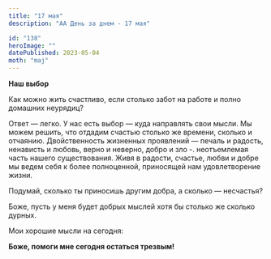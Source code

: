 ```yaml
---
title: "17 мая"
description: "АА День за днем - 17 мая"

id: "138"
heroImage: ""
datePublished: 2023-05-04
moth: "maj"
---
```


**Наш выбор**

Как можно жить счастливо, если столько забот на работе и полно домашних
неурядиц?

Ответ — легко. У нас есть выбор — куда направлять свои мысли. Мы можем решить,
что отдадим счастью столько же времени, сколько и отчаянию. Двойственность
жизненных проявлений — печаль и радость, ненависть и любовь, верно и неверно,
добро и зло -. неотъемлемая часть нашего существования. Живя в радости,
счастье, любви и добре мы ведем себя к более полноценной, приносящей нам
удовлетворение жизни.

Подумай, сколько ты приносишь другим добра, а сколько — несчастья?

Боже, пусть у меня будет добрых мыслей хотя бы столько же сколько дурных.

Мои хорошие мысли на сегодня:

**Боже, помоги мне сегодня остаться трезвым!**
